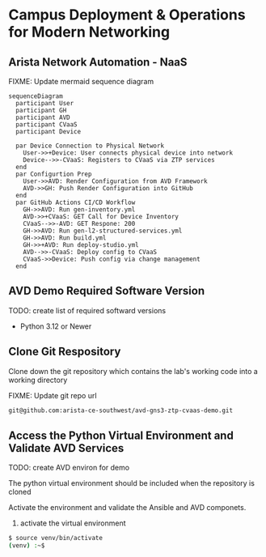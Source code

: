 # Campus Deployment & Operations for Modern Networking

## Arista Network Automation - NaaS
FIXME: Update mermaid sequence diagram
```mermaid
sequenceDiagram
  participant User
  participant GH
  participant AVD
  participant CVaaS
  participant Device
  
  par Device Connection to Physical Network
    User->>+Device: User connects physical device into network
    Device-->>-CVaaS: Registers to CVaaS via ZTP services
  end
  par Configurtion Prep 
    User->>AVD: Render Configuration from AVD Framework
    AVD->>GH: Push Render Configuration into GitHub
  end
  par GitHub Actions CI/CD Workflow
    GH->>AVD: Run gen-inventory.yml
    AVD->>+CVaaS: GET Call for Device Inventory
    CVaaS-->>-AVD: GET Respone: 200
    GH->>AVD: Run gen-l2-structured-services.yml
    GH->>AVD: Run build.yml
    GH->>+AVD: Run deploy-studio.yml
    AVD-->>-CVaaS: Deploy config to CVaaS
    CVaaS->>Device: Push config via change management
  end
```

## AVD Demo Required Software Version

TODO: create list of required softward versions

* Python 3.12 or Newer

## Clone Git Respository 

Clone down the git repository which contains the lab's working code into a working directory 

FIXME: Update git repo url
```bash
git@github.com:arista-ce-southwest/avd-gns3-ztp-cvaas-demo.git
```

## Access the Python Virtual Environment and Validate AVD Services

TODO: create AVD environ for demo

The python virtual environment should be included when the repository is cloned

Activate the environment and validate the Ansible and AVD componets.

1. activate the virtual environment

```bash
$ source venv/bin/activate
(venv) :~$ 
```